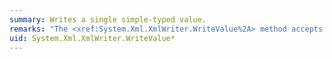 ```yaml
---
summary: Writes a single simple-typed value.
remarks: "The <xref:System.Xml.XmlWriter.WriteValue%2A> method accepts common language runtime (CLR) simple-typed values, converts them to their string representations according to the XML schema definition language (XSD) data type conversion rules, and writes them out by using the <xref:System.Xml.XmlWriter.WriteString%2A> method. This enables you to pipeline simple-type values with minimal reparsing overhead when passing data between <xref:System.Xml.XPath.XPathDocument>, <xref:System.Xml.XmlReader>, and <xref:System.Xml.XmlWriter> objects. This ability is also useful when dealing with CLR simple-types and an <xref:System.Xml.XmlWriter> instance. You can call the <xref:System.Xml.XmlWriter.WriteValue%2A> method to write the typed value instead of using the methods in the <xref:System.Xml.XmlConvert> class to convert the typed data to a string value before writing it out.  \n  \n For asynchronous operations, convert the return value of <xref:System.Xml.XmlWriter.WriteValue%2A> to a string and use the <xref:System.Xml.XmlWriter.WriteStringAsync%2A> method.  \n  \n The following table shows the default XSD data types that correspond to CLR types.  \n  \n If the CLR object is a list type, such as <xref:System.Collections.IEnumerable>, <xref:System.Collections.IList>, or <xref:System.Collections.ICollection>, it is treated as an array of the value type.  \n  \n|CLR type|Default XSD data type|  \n|--------------|---------------------------|  \n|<xref:System.Boolean?displayProperty=fullName>|xsd:boolean|  \n|<xref:System.Byte?displayProperty=fullName>**|xsd:integer|  \n|<xref:System.Byte?displayProperty=fullName> array|xsd:base64Binary|  \n|<xref:System.Char?displayProperty=fullName>**|xsd:string|  \n|<xref:System.DateTime?displayProperty=fullName>|xsd:dateTime|  \n|<xref:System.Decimal?displayProperty=fullName>|xsd:decimal|  \n|<xref:System.Double?displayProperty=fullName>|xsd:double|  \n|<xref:System.Int16?displayProperty=fullName>**|xsd:integer|  \n|<xref:System.Int32?displayProperty=fullName>|xsd:integer|  \n|<xref:System.Int64?displayProperty=fullName>|xsd:integer|  \n|<xref:System.Single?displayProperty=fullName>|xsd:float|  \n|<xref:System.String?displayProperty=fullName>|xsd:string|  \n|<xref:System.IO.TextReader?displayProperty=fullName>|xsd:string|  \n|<xref:System.IO.BinaryReader?displayProperty=fullName>|xsd:base64Binary|  \n  \n **These types are not CLS-compliant. They do not have corresponding <xref:System.Xml.XmlWriter.WriteValue%2A> methods.  \n  \n If <xref:System.Xml.XmlWriter.WriteValue%2A> is called multiple times in succession, the values are not delimited by a space. You must call <xref:System.Xml.XmlWriter.WriteWhitespace%2A> between calls to <xref:System.Xml.XmlWriter.WriteValue%2A> to insert white space."
uid: System.Xml.XmlWriter.WriteValue*
---
```

